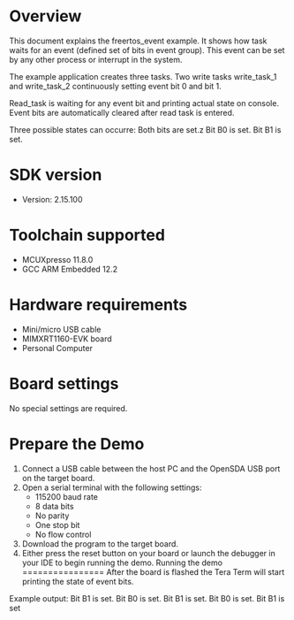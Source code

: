 Overview
========
This document explains the freertos_event example. It shows how task waits for an event (defined set
of bits in event group). This event can be set by any other process or interrupt in the system.

The example application creates three tasks. Two write tasks write_task_1 and write_task_2
continuously setting event bit 0 and bit 1.

Read_task is waiting for any event bit and printing actual state on console. Event bits are
automatically cleared after read task is entered.

Three possible states can occurre:
Both bits are set.z
Bit B0 is set.
Bit B1 is set.


SDK version
===========
- Version: 2.15.100

Toolchain supported
===================
- MCUXpresso  11.8.0
- GCC ARM Embedded  12.2

Hardware requirements
=====================
- Mini/micro USB cable
- MIMXRT1160-EVK board
- Personal Computer

Board settings
==============
No special settings are required.

Prepare the Demo
================
1.  Connect a USB cable between the host PC and the OpenSDA USB port on the target board. 
2.  Open a serial terminal with the following settings:
    - 115200 baud rate
    - 8 data bits
    - No parity
    - One stop bit
    - No flow control
3.  Download the program to the target board.
4.  Either press the reset button on your board or launch the debugger in your IDE to begin running the demo.
Running the demo
================
After the board is flashed the Tera Term will start printing the state of event bits.

Example output:
Bit B1 is set.
Bit B0 is set.
Bit B1 is set.
Bit B0 is set.
Bit B1 is set
